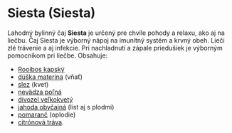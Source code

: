 Siesta (Siesta)
===============

Lahodný bylinný čaj **Siesta** je určený pre chvíle pohody a relaxu, ako aj na liečbu. Čaj Siesta je výborný nápoj na imunitný systém a krvný obeh. Lieči zlé trávenie a aj infekcie. Pri nachladnutí a zápale priedušiek je výborným pomocníkom pri liečbe.
Obsahuje:

* [Rooibos kapský](../bylinky/rooibos-kapsky)
* [dúška materina](../bylinky/duska-materina) (vňať)
* [slez](../bylinky/slez-lesny) (kvet)
* [nevädza poľná](../bylinky/nevadza-polna)
* [divozel veľkokvetý](../bylinky/divozel-velkokvety)
* [jahoda obyčajná](../bylinky/jahoda-obycajna) (list aj s plodmi)
* [pomaranč](../bylinky/citronovnik-pomarancovy) (oplodie)
* [citrónová tráva](../bylinky/citronova-trava).
